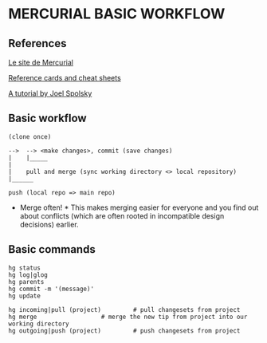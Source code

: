 MERCURIAL BASIC WORKFLOW
===============================================================================

References
-------------------------------------------------------------------------------

[Le site de Mercurial](http://mercurial.selenic.com/)

[Reference cards and cheat sheets](http://mercurial.selenic.com/wiki/QuickReferenceCardsAndCheatSheets)

[A tutorial by Joel Spolsky](http://hginit.com/)

Basic workflow
-------------------------------------------------------------------------------

    (clone once)

    -->  --> <make changes>, commit (save changes)
    |    |_____
    |
    |    pull and merge (sync working directory <> local repository)
    |______

    push (local repo => main repo)

* Merge often! * This makes merging easier for everyone and you find out
about conflicts (which are often rooted in incompatible design decisions)
earlier.

Basic commands
-------------------------------------------------------------------------------
    hg status
    hg log|glog
    hg parents
    hg commit -m '(message)'
    hg update

    hg incoming|pull (project)         # pull changesets from project
    hg merge                  # merge the new tip from project into our working directory
    hg outgoing|push (project)         # push changesets from project
